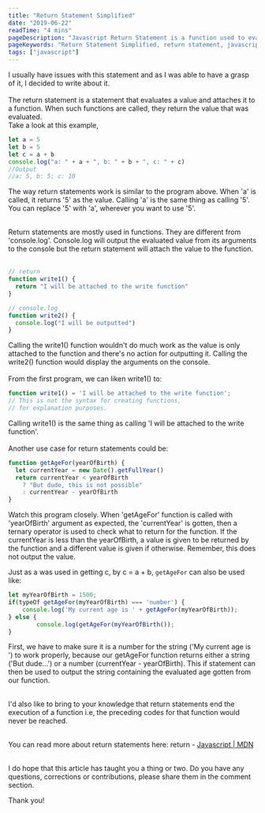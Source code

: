 ```yaml
---
title: "Return Statement Simplified"
date: "2019-06-22"
readTime: "4 mins"
pageDescription: "Javascript Return Statement is a function used to evaluate statements and attach the results to certain functions. When such functions are called, the evaluated (returned) value becomes the result"
pageKeywords: "Return Statement Simplified, return statement, javascript return, javascript return statement"
tags: ["javascript"]
---
```


I usually have issues with this statement and as I was able to have a grasp of it, I decided to write about it.
<br/><br/>
The return statement is a statement that evaluates a value and attaches it to a function. When such functions are called, they return the value that was evaluated.
<br>
Take a look at this example,

```javascript
let a = 5
let b = 5
let c = a + b
console.log("a: " + a + ", b: " + b + ", c: " + c)
//Output
//a: 5, b: 5; c: 10
```

The way return statements work is similar to the program above. When 'a' is called, it returns '5' as the value. Calling 'a' is the same thing as calling '5'. You can replace '5' with 'a', wherever you want to use '5'.
<br/>
<br/>

Return statements are mostly used in functions. They are different from 'console.log'. Console.log will output the evaluated value from its arguments to the console but the return statement will attach the value to the function.
<br/><br/>

```javascript
// return
function write1() {
  return "I will be attached to the write function"
}

// console.log
function write2() {
  console.log("I will be outputted")
}
```

Calling the write1() function wouldn't do much work as the value is only attached to the function and there's no action for outputting it. Calling the write2() function would display the arguments on the console.
<br/><br/>
From the first program, we can liken write1() to:

```javascript
function write1() = 'I will be attached to the write function';
// This is not the syntax for creating functions,
// for explanation purposes.
```

Calling write1() is the same thing as calling 'I will be attached to the write function'.
<br/><br/>
Another use case for return statements could be:

```javascript
function getAgeFor(yearOfBirth) {
  let currentYear = new Date().getFullYear()
  return currentYear < yearOfBirth
    ? "But dude, this is not possible"
    : currentYear - yearOfBirth
}
```

Watch this program closely. When 'getAgeFor' function is called with 'yearOfBirth' argument as expected, the 'currentYear' is gotten, then a ternary operator is used to check what to return for the function. If the currentYear is less than the yearOfBirth, a value is given to be returned by the function and a different value is given if otherwise. Remember, this does not output the value.

Just as a was used in getting c, by c = a + b, `getAgeFor` can also be used like:

```javascript
let myYearOfBirth = 1500;
if(typeOf getAgeFor(myYearOfBirth) === 'number') {
    console.log('My current age is ' + getAgeFor(myYearOfBirth));
} else {
        console.log(getAgeFor(myYearOfBirth());
}
```

First, we have to make sure it is a number for the string ('My current age is ') to work properly, because our getAgeFor function returns either a string ('But dude...') or a number (currentYear - yearOfBirth). This if statement can then be used to output the string containing the evaluated age gotten from our function.
<br/><br/>

I'd also like to bring to your knowledge that return statements end the execution of a function i.e, the preceding codes for that function would never be reached.
<br/><br/>

You can read more about return statements here: return - <a href='https://developer.mozilla.org/en-US/docs/Web/JavaScript/Reference/Statements/return'>Javascript | MDN</a>
<br/><br/>

I do hope that this article has taught you a thing or two. Do you have any questions, corrections or contributions, please share them in the comment section.
<br/>

Thank you!
<br/><br/>
